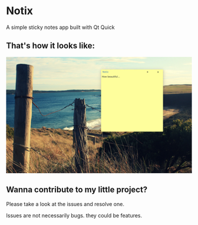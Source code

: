 # Notix
A simple sticky notes app built with Qt Quick

## That's how it looks like:
![Pretty Screenshot lol](screenshot.jpg)

## Wanna contribute to my little project?
Please take a look at the issues and resolve one.

Issues are not necessarily bugs. they could be features.

